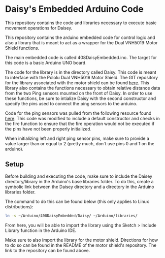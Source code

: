 # Daisy's Embedded Arduino Code
This repository contains the code and libraries necessary to execute basic movement operations for Daisey.

This repository contains the arduino embedded code for control logic and also a library that is meant to act as a wrapper for the Dual VNH5019 Motor Shield functions.

The main embedded code is called 408DaisyEmbedded.ino. The target for this code is a basic Arduino UNO board.

The code for the library is in the directory called Daisy. This code is meant to interface with the Pololu Dual VNH5019 Motor Shield. The GIT repository for the library associated with the motor shield can be found [here](https://github.com/pololu/dual-vnh5019-motor-shield). This library also contains the functions necessary to obtain relative distance data from the two Ping sensors mounted on the front of Daisy. In order to use these functions, be sure to intialize Daisy with the second constructor and specify the pins used to connect the ping sensors to the arduino.

Code for the ping sensors was pulled from the following resource found [here](https://playground.arduino.cc/Code/NewPing). This code was modified to include a default constructor and checks in the fire function to ensure that the fire operation would not be executed if the pins have not been properly initialized.

When initializing left and right ping sensor pins, make sure to provide a value larger than or equal to 2 (pretty much, don't use pins 0 and 1 on the arduino).

## Setup
Before building and executing the code, make sure to include the Daisey directory/library in the Arduino's base libraries folder. To do this, create a symbolic link between the Daisey directory and a directory in the Arduino libraries folder. 

The command to do this can be found below (this only applies to Linux distributions):
```bash
ln -s ~/Arduino/408DaisyEmbedded/Daisy/ ~/Arduino/libraries/
```
From here, you will be able to import the library using the Sketch > Include Library function in the Arduino IDE.

Make sure to also import the library for the motor shield. Directions for how to do so can be found in the README of the motor shield's repository. The link to the repository can be found above.
